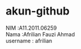 akun-github
===========

NIM  :A11.2011.06259<br/>
Nama :Afrilian Fauzi Ahmad<br/>
username : afrilian
